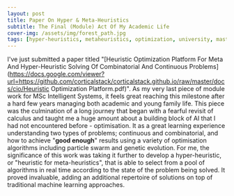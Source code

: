 ```yaml
---
layout: post
title: Paper On Hyper & Meta-Heuristics
subtitle: The Final (Module) Act Of My Academic Life
cover-img: /assets/img/forest_path.jpg
tags: [hyper-heuristics, metaheuristics, optimization, university, masters, ]
---
```


I've just submitted a paper titled "[Heuristic Optimization Platform For Meta And Hyper-Heuristic Solving Of Combinatorial And Continuous Problems](https://docs.google.com/viewer?url=https://github.com/corticalstack/corticalstack.github.io/raw/master/docs/cio/Heuristic Optimization Platform.pdf)". 
As my very last piece of module work for MSc Intelligent Systems, it feels great reaching this milestone after a hard few years managing both academic and young family life.
This piece was the culmination of a long journey that began with a fearful revisit of calculus and taught me a huge amount about a building block of AI that I had not encountered before - optimisation. 
It as a great learning experience understanding two types of problems; continuous and combinatorial, and how to achieve "**good enough**" results using a variety of optimisation algorithms including particle swarm and genetic evolution.
For me, the significance of this work was taking it further to develop a hyper-heuristic, or "heuristic for meta-heuristics", that is able to select from a pool of algorithms in real time according to the state of the problem being solved. 
It proved invaluable, adding an additional repertoire of solutions on top of traditional machine learning approaches.  